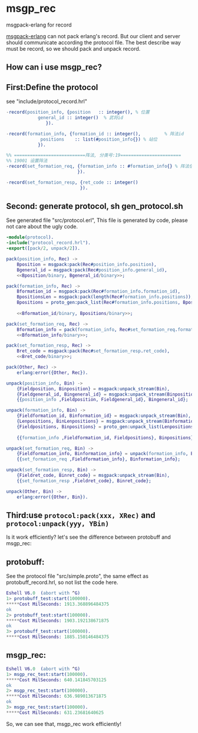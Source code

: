 msgp_rec
========

msgpack-erlang for record


[msgpack-erlang](https://github.com/msgpack/msgpack-erlang) can not pack erlang's record.
But our client and server should communicate according the protocol file.
The best describe way must be record, so we should pack and unpack record.

How can i use msgp_rec?
-----------------------

## First:Define the protocol
see "include/protocol_record.hrl"
```erlang
-record(position_info, {position   :: integer(), % 位置
			general_id :: integer()  % 武将id
		       }).

-record(formation_info, {formation_id :: integer(),	        % 阵法id
			 positions    :: list(#position_info{})	% 站位
			}).

%% ===========================阵法, 分类号:19=======================
%% 19001 设置阵法
-record(set_formation_req, {formation_info :: #formation_info{}	% 阵法信息
                           }).

-record(set_formation_resp, {ret_code :: integer() 
                            }).
```

## Second: generate protocol, sh gen_protocol.sh
See generated file "src/protocol.erl", This file is generated by code, please not care about the ugly code.
```erlang
-module(protocol).
-include("protocol_record.hrl").
-export([pack/2, unpack/2]).

pack(position_info, Rec) ->
    Bposition = msgpack:pack(Rec#position_info.position),
    Bgeneral_id = msgpack:pack(Rec#position_info.general_id),
    <<Bposition/binary, Bgeneral_id/binary>>;

pack(formation_info, Rec) ->
    Bformation_id = msgpack:pack(Rec#formation_info.formation_id),
    BpositionsLen = msgpack:pack(length(Rec#formation_info.positions)),
    Bpositions = proto_gen:pack_list(Rec#formation_info.positions, BpositionsLen, {record,
                                                                                   position_info}),
    <<Bformation_id/binary, Bpositions/binary>>;

pack(set_formation_req, Rec) ->
    Bformation_info = pack(formation_info, Rec#set_formation_req.formation_info),
    <<Bformation_info/binary>>;

pack(set_formation_resp, Rec) ->
    Bret_code = msgpack:pack(Rec#set_formation_resp.ret_code),
    <<Bret_code/binary>>;

pack(Other, Rec) ->
    erlang:error({Other, Rec}).

unpack(position_info, Bin) ->
    {Fieldposition, Binposition} = msgpack:unpack_stream(Bin),
    {Fieldgeneral_id, Bingeneral_id} = msgpack:unpack_stream(Binposition),
    {{position_info ,Fieldposition, Fieldgeneral_id}, Bingeneral_id};

unpack(formation_info, Bin) ->
    {Fieldformation_id, Binformation_id} = msgpack:unpack_stream(Bin),
    {Lenpositions, BinLenpositions} = msgpack:unpack_stream(Binformation_id),
    {Fieldpositions, Binpositions} = proto_gen:unpack_list(Lenpositions, BinLenpositions, [], {record,
                                                                                               position_info}),
    {{formation_info ,Fieldformation_id, Fieldpositions}, Binpositions};

unpack(set_formation_req, Bin) ->
    {Fieldformation_info, Binformation_info} = unpack(formation_info, Bin),
    {{set_formation_req ,Fieldformation_info}, Binformation_info};

unpack(set_formation_resp, Bin) ->
    {Fieldret_code, Binret_code} = msgpack:unpack_stream(Bin),
    {{set_formation_resp ,Fieldret_code}, Binret_code};

unpack(Other, Bin) ->
    erlang:error({Other, Bin}).
```
## Third:use `protocol:pack(xxx, XRec)` and `protocol:unpack(yyy, YBin)`

Is it work efficiently?
let's see the difference between protobuff and msgp_rec:
## protobuff:
See the protocol file "src/simple.proto", the same effect as protobuff_record.hrl, so not list the code here.
```erlang
Eshell V6.0  (abort with ^G)
1> protobuff_test:start(100000).
*****Cost MilSeconds: 1913.368896484375
ok
2> protobuff_test:start(100000).
*****Cost MilSeconds: 1903.192138671875
ok
3> protobuff_test:start(100000).
*****Cost MilSeconds: 1885.150146484375
```
## msgp_rec:
```erlang
Eshell V6.0  (abort with ^G)
1> msgp_rec_test:start(100000).
*****Cost MilSeconds: 640.141845703125
ok
2> msgp_rec_test:start(100000).
*****Cost MilSeconds: 636.989013671875
ok
3> msgp_rec_test:start(100000).
*****Cost MilSeconds: 631.23681640625
```

So, we can see that, msgp_rec work efficiently!


